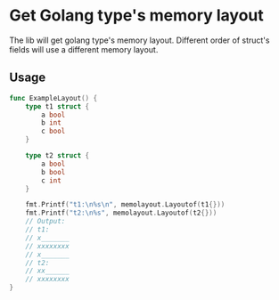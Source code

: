 Get Golang type's memory layout
============================================================

The lib will get golang type's memory layout. Different order of struct's fields
will use a different memory layout.

## Usage

```go
func ExampleLayout() {
	type t1 struct {
		a bool
		b int
		c bool
	}

	type t2 struct {
		a bool
		b bool
		c int
	}

	fmt.Printf("t1:\n%s\n", memolayout.Layoutof(t1{}))
	fmt.Printf("t2:\n%s", memolayout.Layoutof(t2{}))
	// Output:
	// t1:
	// x_______
	// xxxxxxxx
	// x_______
	// t2:
	// xx______
	// xxxxxxxx
}
```
